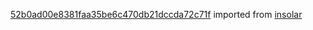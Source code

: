 [52b0ad00e8381faa35be6c470db21dccda72c71f](https://github.com/insolar/insolar/commit/52b0ad00e8381faa35be6c470db21dccda72c71f) imported from [insolar](https://github.com/insolar/insolar)
